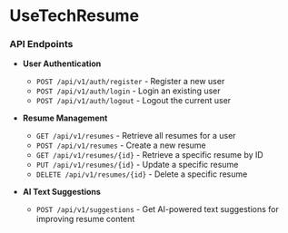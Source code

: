 # UseTechResume



### API Endpoints
- **User Authentication**
  - `POST /api/v1/auth/register` - Register a new user
  - `POST /api/v1/auth/login` - Login an existing user
  - `POST /api/v1/auth/logout` - Logout the current user


- **Resume Management**
  - `GET /api/v1/resumes` - Retrieve all resumes for a user
  - `POST /api/v1/resumes` - Create a new resume
  - `GET /api/v1/resumes/{id}` - Retrieve a specific resume by ID
  - `PUT /api/v1/resumes/{id}` - Update a specific resume
  - `DELETE /api/v1/resumes/{id}` - Delete a specific resume

- **AI Text Suggestions**
  - `POST /api/v1/suggestions` - Get AI-powered text suggestions for improving resume content
 
